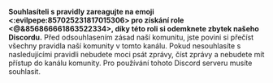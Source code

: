 **Souhlasíteli s pravidly zareagujte na emoji <:evilpepe:857025231817015306> pro získání role <@&856866661863522334>, díky této roli si odemknete zbytek našeho Discordu.** Před odsouhlasením zásad naší komunitu, jste povini si přečíst všechny pravidla naší komunity v tomto kanálu. 
Pokud nesouhlasíte s nasledujícími pravidli nebudete moci psát zprávy, číst zprávy a nebudete mít přístup do kanálu komunity. Pro používání tohoto Discord serveru musíte souhlasit.
